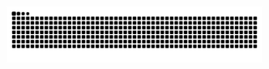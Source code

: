 <picture>
  <source media="(prefers-color-scheme: dark)" srcset="https://raw.githubusercontent.com/HenryNuo/HenryNuo/output/github-contribution-grid-snake-dark.svg">
  <source media="(prefers-color-scheme: light)" srcset="https://raw.githubusercontent.com/HenryNuo/HenryNuo/output/github-contribution-grid-snake.svg">
  <img alt="github contribution grid snake animation" src="https://raw.githubusercontent.com/HenryNuo/HenryNuo/output/github-contribution-grid-snake.svg">
</picture>
